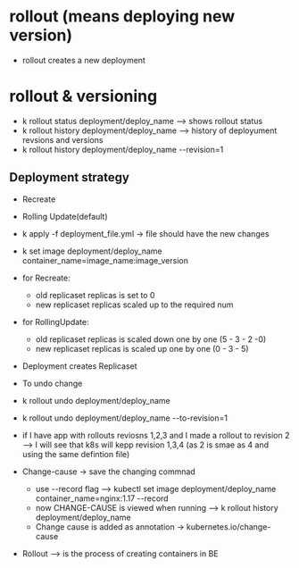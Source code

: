 # rollout (means deploying new version)
- rollout creates a new deployment
# rollout & versioning
- k rollout status deployment/deploy_name --> shows rollout status
- k rollout history deployment/deploy_name --> history of deployument revsions and versions
- k rollout history deployment/deploy_name --revision=1
## Deployment strategy
- Recreate
- Rolling Update(default)
- k apply -f deployment_file.yml -> file should have the new changes
- k set image deployment/deploy_name container_name=image_name:image_version
- for Recreate:
  - old replicaset replicas is set to 0
  - new replicaset replicas scaled up to the required num
- for RollingUpdate:
  - old replicaset replicas is scaled down one by one (5 - 3 - 2 -0) 
  - new replicaset replicas is scaled up one by one (0 - 3 - 5)

- Deployment creates Replicaset
- To undo change
- k rollout undo deployment/deploy_name
- k rollout undo deployment/deploy_name --to-revision=1

- if I have app with rollouts reviosns 1,2,3 and I made a rollout to revision 2 --> I will see that k8s will kepp revision 1,3,4 (as 2 is smae as 4 and using the same defintion file)
- Change-cause -> save the changing commnad 
  - use --record flag --> kubectl set image deployment/deploy_name container_name=nginx:1.17 --record
  - now CHANGE-CAUSE is viewed when running --> k rollout history deployment/deploy_name
  - Change cause is added as annotation -> kubernetes.io/change-cause
- Rollout --> is the process of creating containers in BE
